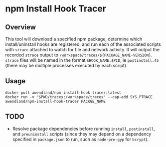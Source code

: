 # npm Install Hook Tracer

## Overview

This tool will download a specified npm package, determine which install/uninstall hooks are registered, and run each of the associated scripts with `strace` attached to watch for file and network activity. It will output the recorded `strace` output to `/workspace/traces/${PACKAGE_NAME-VERSION}`. `strace` files will be named in the format `$HOOK_NAME.$PID`, ie `postinstall.45` (there may be multiple processes executed by each script).

## Usage

```
docker pull awendland/npm-install-hook-tracer:latest
docker run -v "$PWD/traces:/workspace/traces" --cap-add SYS_PTRACE awendland/npm-install-hook-tracer PACKGE_NAME
```

## TODO

* Resolve package dependencies before running `install`, `postinstall`, and `preuninstall` scripts (since they may depend on a dependency specified in `package.json` to run, such as `node-pre-gyp` for `bcrypt`).

